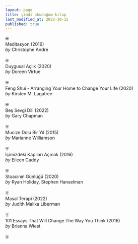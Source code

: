 ```yaml
---
layout: page  
title: şimdi okuduğum kitap  
last_modified_at: 2022-10-15
published: true  
---
```


⁜  
Meditasyon (2016)  
<i>by</i> Christophe Andre  
<br />
⁜  
Duygusal Açlık (2020)  
<i>by</i> Doreen Virtue  
<br />
⁜  
Feng Shui - Arranging Your Home to Change Your Life (2020)  
<i>by</i> Kirsten M. Lagatree  
<br />
⁜  
Beş Sevgi Dili (2022)  
<i>by</i> Gary Chapman  
<br />
⁜  
Mucize Dolu Bir Yıl (2015)  
<i>by</i> Marianne Williamson  
<br />
⁜  
İçimizdeki Kapıları Açmak (2016)  
<i>by</i> Eileen Caddy  
<br />
⁜  
Stoacının Günlüğü (2020)  
<i>by</i> Ryan Holiday, Stephen Hanselman  
<br />
⁜  
Masal Terapi (2022)  
<i>by</i> Judith Malika Liberman    
<br />
⁜  
101 Essays That Will Change The Way You Think (2016)  
<i>by</i> Brianna Wiest  
<br />
⁜  
